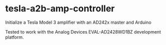 # tesla-a2b-amp-controller
Initialize a Tesla Model 3 amplifier with an AD242x master and Arduino

Tested to work with the Analog Devices EVAL-AD2428WD1BZ development platform.
